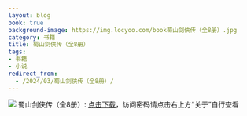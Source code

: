 ```yaml
---
layout: blog
book: true
background-image: https://img.locyoo.com/book蜀山剑侠传（全8册）.jpg
category: 书籍
title: 蜀山剑侠传（全8册）
tags:
- 书籍
- 小说
redirect_from:
  - /2024/03/蜀山剑侠传（全8册）/
---
```

![](https://img.locyoo.com/book蜀山剑侠传（全8册）.jpg)
蜀山剑侠传（全8册）: <a name = "ref1" href="https://url18.ctfile.com/f/50983618-1380049258-01ab09?p=3619">点击下载</a>，访问密码请点击右上方“关于”自行查看